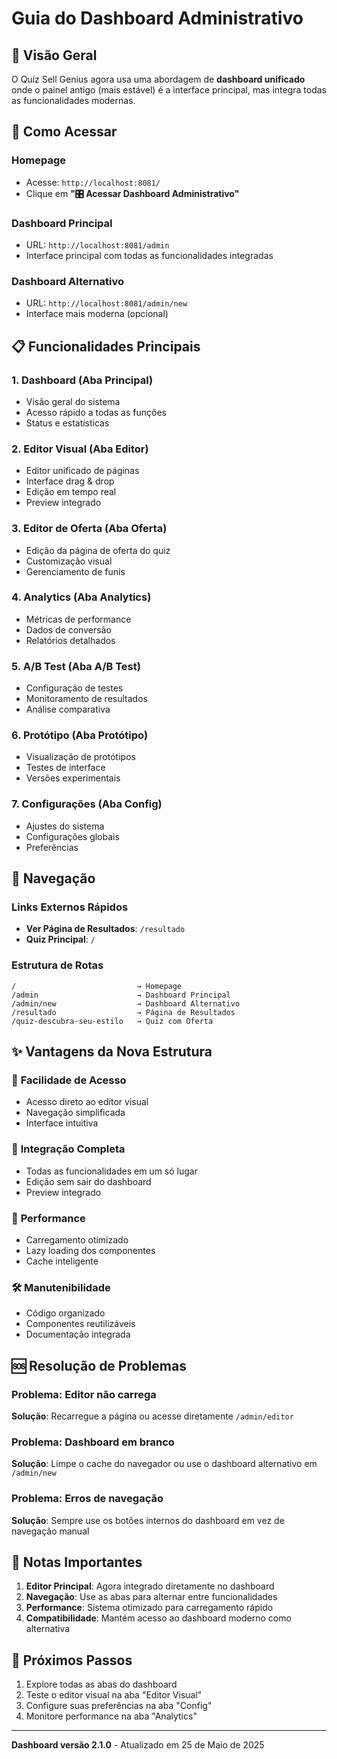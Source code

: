 # Guia do Dashboard Administrativo

## 🎯 Visão Geral

O Quiz Sell Genius agora usa uma abordagem de **dashboard unificado** onde o painel antigo (mais estável) é a interface principal, mas integra todas as funcionalidades modernas.

## 🚀 Como Acessar

### Homepage
- Acesse: `http://localhost:8081/`
- Clique em **"🎛️ Acessar Dashboard Administrativo"**

### Dashboard Principal
- URL: `http://localhost:8081/admin`
- Interface principal com todas as funcionalidades integradas

### Dashboard Alternativo
- URL: `http://localhost:8081/admin/new`
- Interface mais moderna (opcional)

## 📋 Funcionalidades Principais

### 1. **Dashboard** (Aba Principal)
- Visão geral do sistema
- Acesso rápido a todas as funções
- Status e estatísticas

### 2. **Editor Visual** (Aba Editor)
- Editor unificado de páginas
- Interface drag & drop
- Edição em tempo real
- Preview integrado

### 3. **Editor de Oferta** (Aba Oferta)
- Edição da página de oferta do quiz
- Customização visual
- Gerenciamento de funis

### 4. **Analytics** (Aba Analytics)
- Métricas de performance
- Dados de conversão
- Relatórios detalhados

### 5. **A/B Test** (Aba A/B Test)
- Configuração de testes
- Monitoramento de resultados
- Análise comparativa

### 6. **Protótipo** (Aba Protótipo)
- Visualização de protótipos
- Testes de interface
- Versões experimentais

### 7. **Configurações** (Aba Config)
- Ajustes do sistema
- Configurações globais
- Preferências

## 🔧 Navegação

### Links Externos Rápidos
- **Ver Página de Resultados**: `/resultado`
- **Quiz Principal**: `/`

### Estrutura de Rotas
```
/                           → Homepage
/admin                      → Dashboard Principal
/admin/new                  → Dashboard Alternativo
/resultado                  → Página de Resultados
/quiz-descubra-seu-estilo   → Quiz com Oferta
```

## ✨ Vantagens da Nova Estrutura

### 🎯 **Facilidade de Acesso**
- Acesso direto ao editor visual
- Navegação simplificada
- Interface intuitiva

### 🔄 **Integração Completa**
- Todas as funcionalidades em um só lugar
- Edição sem sair do dashboard
- Preview integrado

### 🚀 **Performance**
- Carregamento otimizado
- Lazy loading dos componentes
- Cache inteligente

### 🛠️ **Manutenibilidade**
- Código organizado
- Componentes reutilizáveis
- Documentação integrada

## 🆘 Resolução de Problemas

### Problema: Editor não carrega
**Solução**: Recarregue a página ou acesse diretamente `/admin/editor`

### Problema: Dashboard em branco
**Solução**: Limpe o cache do navegador ou use o dashboard alternativo em `/admin/new`

### Problema: Erros de navegação
**Solução**: Sempre use os botões internos do dashboard em vez de navegação manual

## 📝 Notas Importantes

1. **Editor Principal**: Agora integrado diretamente no dashboard
2. **Navegação**: Use as abas para alternar entre funcionalidades
3. **Performance**: Sistema otimizado para carregamento rápido
4. **Compatibilidade**: Mantém acesso ao dashboard moderno como alternativa

## 🎉 Próximos Passos

1. Explore todas as abas do dashboard
2. Teste o editor visual na aba "Editor Visual"
3. Configure suas preferências na aba "Config"
4. Monitore performance na aba "Analytics"

---

**Dashboard versão 2.1.0** - Atualizado em 25 de Maio de 2025
